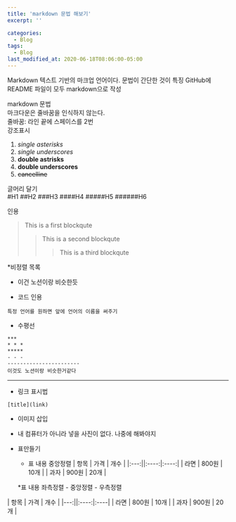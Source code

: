 ```yaml
---
title: 'markdown 문법 해보기'
excerpt: ''

categories:
  - Blog
tags:
  - Blog
last_modified_at: 2020-06-18T08:06:00-05:00
---
```


Markdown
텍스트 기반의 마크업 언어이다. 문법이 간단한 것이 특징
GitHub에 README 파일이 모두 markdown으로 작성

markdown 문법  
마크다운은 줄바꿈을 인식하지 않는다.  
줄바꿈: 라인 끝에 스페이스를 2번  
강조표시

1. _single asterisks_
2. _single underscores_
3. **double astrisks**
4. **double underscores**
5. ~~cancelline~~

글머리 달기  
#H1
##H2
###H3
####H4
#####H5
######H6

인용

> This is a first blockqute
>
> > This is a second blockqute
> >
> > > This is a third blockqute

\*비정렬 목록

- 이건 노션이랑 비슷한듯

- 코드 인용

```
특정 언어를 원하면 앞에 언어의 이름을 써주기
```

- 수평선

```
***
* * *
*****
- - -
-----------------------
이것도 노션이랑 비슷한거같다
```

---

- 링크 표시법

```
[title](link)
```

- 이미지 삽입
- 내 컴퓨터가 아니라 넣을 사진이 없다. 나중에 해봐야지

- 표만들기

  - 표 내용 중앙정렬
    | 항목 | 가격 | 개수 |
    |:---:||:----:|:----:|
    | 라면 | 800원 | 10개 |
    | 과자 | 900원 | 20개 |

  \*표 내용 좌측정렬 - 중앙정렬 - 우측정렬

| 항목 | 가격 | 개수 |
|---:||:----:|:----|
| 라면 | 800원 | 10개 |
| 과자 | 900원 | 20개 |
